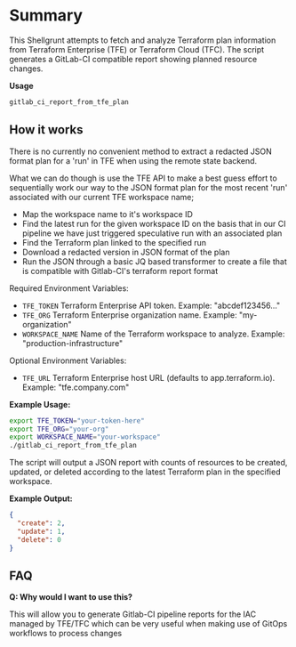 # Summary

This Shellgrunt attempts to fetch and analyze Terraform plan information from Terraform
Enterprise (TFE) or Terraform Cloud (TFC). The script generates a GitLab-CI compatible
report showing planned resource changes.

**Usage**

```bash
gitlab_ci_report_from_tfe_plan
```

## How it works

There is no currently no convenient method to extract a redacted JSON format plan for
a 'run' in TFE when using the remote state backend.

What we can do though is use the TFE API to make a best guess effort to sequentially work
our way to the JSON format plan for the most recent 'run' associated with our current TFE
workspace name;

- Map the workspace name to it's workspace ID
- Find the latest run for the given workspace ID on the basis that in our CI pipeline we have just triggered speculative run with an associated plan
- Find the Terraform plan linked to the specified run
- Download a redacted version in JSON format of the plan
- Run the JSON through a basic JQ based transformer to create a file that is compatible with Gitlab-CI's terraform report format

Required Environment Variables:

- `TFE_TOKEN` Terraform Enterprise API token. Example: "abcdef123456..."
- `TFE_ORG` Terraform Enterprise organization name. Example: "my-organization"
- `WORKSPACE_NAME` Name of the Terraform workspace to analyze. Example: "production-infrastructure"

Optional Environment Variables:

- `TFE_URL` Terraform Enterprise host URL (defaults to app.terraform.io). Example: "tfe.company.com"


**Example Usage:**

```bash
export TFE_TOKEN="your-token-here"
export TFE_ORG="your-org"
export WORKSPACE_NAME="your-workspace"
./gitlab_ci_report_from_tfe_plan
```

The script will output a JSON report with counts of resources to be created,
updated, or deleted according to the latest Terraform plan in the specified workspace.

**Example Output:**

```json
{
  "create": 2,
  "update": 1,
  "delete": 0
}
```



## FAQ

**Q: Why would I want to use this?**

This will allow you to generate Gitlab-CI pipeline reports for the IAC managed by TFE/TFC which can be very useful when making use of GitOps workflows to process changes

